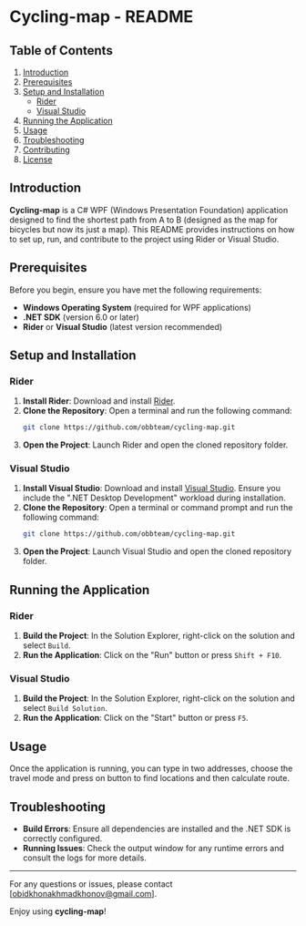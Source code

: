 # Cycling-map - README

## Table of Contents
1. [Introduction](#introduction)
2. [Prerequisites](#prerequisites)
3. [Setup and Installation](#setup-and-installation)
    - [Rider](#rider)
    - [Visual Studio](#visual-studio)
4. [Running the Application](#running-the-application)
5. [Usage](#usage)
6. [Troubleshooting](#troubleshooting)
7. [Contributing](#contributing)
8. [License](#license)

## Introduction
**Cycling-map** is a C# WPF (Windows Presentation Foundation) application designed to find the shortest path from A to B (designed as the map for bicycles but now its just a map). This README provides instructions on how to set up, run, and contribute to the project using Rider or Visual Studio.

## Prerequisites
Before you begin, ensure you have met the following requirements:
- **Windows Operating System** (required for WPF applications)
- **.NET SDK** (version 6.0 or later)
- **Rider** or **Visual Studio** (latest version recommended)

## Setup and Installation

### Rider
1. **Install Rider**: Download and install [Rider](https://www.jetbrains.com/rider/download/).
2. **Clone the Repository**: Open a terminal and run the following command:
    ```bash
    git clone https://github.com/obbteam/cycling-map.git
    ```
3. **Open the Project**: Launch Rider and open the cloned repository folder.

### Visual Studio
1. **Install Visual Studio**: Download and install [Visual Studio](https://visualstudio.microsoft.com/downloads/). Ensure you include the ".NET Desktop Development" workload during installation.
2. **Clone the Repository**: Open a terminal or command prompt and run the following command:
    ```bash
    git clone https://github.com/obbteam/cycling-map.git
    ```
3. **Open the Project**: Launch Visual Studio and open the cloned repository folder.

## Running the Application

### Rider
1. **Build the Project**: In the Solution Explorer, right-click on the solution and select `Build`.
2. **Run the Application**: Click on the "Run" button or press `Shift + F10`.

### Visual Studio
1. **Build the Project**: In the Solution Explorer, right-click on the solution and select `Build Solution`.
2. **Run the Application**: Click on the "Start" button or press `F5`.

## Usage
Once the application is running, you can type in two addresses, choose the travel mode and press on button to find locations and then calculate route.

## Troubleshooting
- **Build Errors**: Ensure all dependencies are installed and the .NET SDK is correctly configured.
- **Running Issues**: Check the output window for any runtime errors and consult the logs for more details.


---

For any questions or issues, please contact [obidkhonakhmadkhonov@gmail.com].

Enjoy using **cycling-map**!
